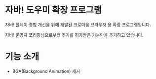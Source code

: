 # 자바! 도우미 확장 프로그램

자바! 플레이 경험 개선을 위해 개발된 크로미움 브라우저 용 확장 프로그램입니다.

자바! 운영자 쪼리핑님으로부터 추가를 허가받은 기능만을 추가하고 있습니다.

# 기능 소개

- BGA(Background Animation) 제거
